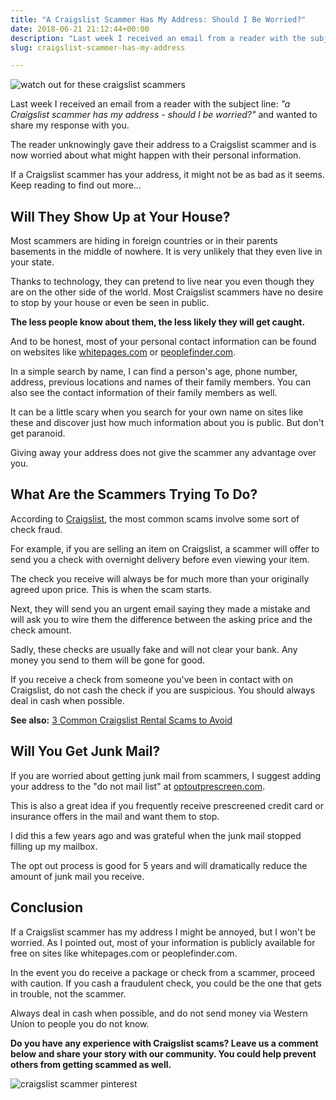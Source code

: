 ```yaml
---
title: "A Craigslist Scammer Has My Address: Should I Be Worried?"
date: 2018-06-21 21:12:44+00:00
description: "Last week I received an email from a reader with the subject line: a Craigslist scammer has my address - should I be worried? Here's my response..."
slug: craigslist-scammer-has-my-address

---
```


![watch out for these craigslist scammers](https://www.doorwaysmagazine.com/wp-content/uploads/craigslist_scammer_social.png)

Last week I received an email from a reader with the subject line: _"a Craigslist scammer has my address - should I be worried?"_ and wanted to share my response with you.
 
The reader unknowingly gave their address to a Craigslist scammer and is now worried about what might happen with their personal information.
 
If a Craigslist scammer has your address, it might not be as bad as it seems. Keep reading to find out more...
 


## Will They Show Up at Your House?


 
Most scammers are hiding in foreign countries or in their parents basements in the middle of nowhere. It is very unlikely that they even live in your state. 
 
Thanks to technology, they can pretend to live near you even though they are on the other side of the world. Most Craigslist scammers have no desire to stop by your house or even be seen in public. 
 
**The less people know about them, the less likely they will get caught.**
 
And to be honest, most of your personal contact information can be found on websites like [whitepages.com](http://www.whitepages.com/) or [peoplefinder.com](http://www.peoplefinder.com/).

In a simple search by name, I can find a person's age, phone number, address, previous locations and names of their family members. You can also see the contact information of their family members as well.
 
It can be a little scary when you search for your own name on sites like these and discover just how much information about you is public. But don't get paranoid.
 
Giving away your address does not give the scammer any advantage over you.
 


## What Are the Scammers Trying To Do?


 
According to [Craigslist](https://www.craigslist.org/about/scams), the most common scams involve some sort of check fraud.
 
For example, if you are selling an item on Craigslist, a scammer will offer to send you a check with overnight delivery before even viewing your item. 
 
The check you receive will always be for much more than your originally agreed upon price. This is when the scam starts. 
 
Next, they will send you an urgent email saying they made a mistake and will ask you to wire them the difference between the asking price and the check amount.
 
Sadly, these checks are usually fake and will not clear your bank. Any money you send to them will be gone for good.
 
If you receive a check from someone you've been in contact with on Craigslist, do not cash the check if you are suspicious. You should always deal in cash when possible.
 
**See also:** [3 Common Craigslist Rental Scams to Avoid](https://www.doorwaysmagazine.com/craigslist-rental-scams/)
 


## Will You Get Junk Mail?


 
If you are worried about getting junk mail from scammers, I suggest adding your address to the "do not mail list" at [optoutprescreen.com](https://www.optoutprescreen.com/). 
 
This is also a great idea if you frequently receive prescreened credit card or insurance offers in the mail and want them to stop. 
 
I did this a few years ago and was grateful when the junk mail stopped filling up my mailbox.
 
The opt out process is good for 5 years and will dramatically reduce the amount of junk mail you receive.
 


## Conclusion


 
If a Craigslist scammer has my address I might be annoyed, but I won't be worried. As I pointed out, most of your information is publicly available for free on sites like whitepages.com or peoplefinder.com.
 
In the event you do receive a package or check from a scammer, proceed with caution. If you cash a fraudulent check, you could be the one that gets in trouble, not the scammer.
 
Always deal in cash when possible, and do not send money via Western Union to people you do not know.
 
**Do you have any experience with Craigslist scams? Leave us a comment below and share your story with our community. You could help prevent others from getting scammed as well.**

![craigslist scammer pinterest](https://www.doorwaysmagazine.com/wp-content/uploads/craigslist_scammer_pinterest.png)
